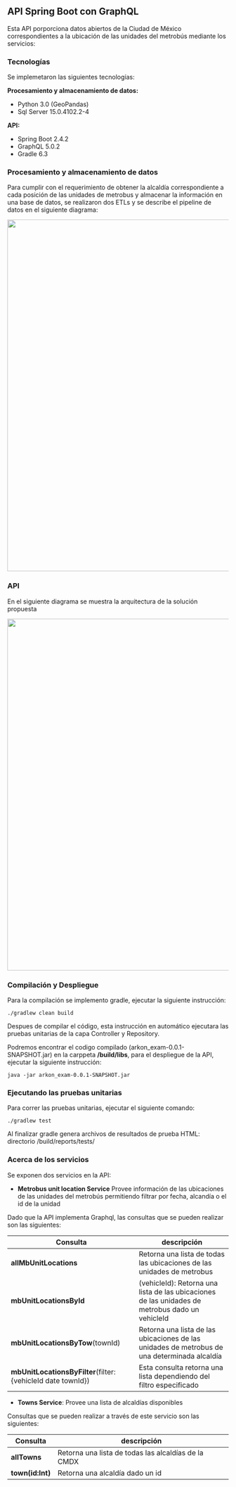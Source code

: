 ## API Spring Boot con GraphQL



Esta API porporciona datos abiertos de la Ciudad de
México correspondientes a la ubicación de las unidades del metrobús mediante los servicios:


### Tecnologías 

Se implemetaron las siguientes tecnologías:


**Procesamiento y almacenamiento de datos:**

* Python 3.0 (GeoPandas)
* Sql Server 15.0.4102.2-4

**API:**


* Spring Boot 2.4.2
* GraphQL 5.0.2
* Gradle 6.3


### Procesamiento y almacenamiento de datos

Para cumplir con el requerimiento de obtener la alcaldía correspondiente a cada posición de las unidades de metrobus y almacenar la información en una base de datos, se realizaron dos ETLs y se describe el pipeline de datos en el siguiente diagrama:

<img src="data_process.png" width="800">


### API 

En el siguiente diagrama se muestra la arquitectura de la solución propuesta


<img src="api.png" width="800">


### Compilación y Despliegue

Para la compilación se implemento gradle, ejecutar la siguiente instrucción:

```
./gradlew clean build
```
Despues de compilar el código, esta instrucción en automático ejecutara las pruebas unitarias de la capa Controller y Repository.

Podremos encontrar el codigo compilado (arkon_exam-0.0.1-SNAPSHOT.jar) en la carppeta **/build/libs**, para el despliegue de la API, ejecutar la siguiente instrucción:

```
java -jar arkon_exam-0.0.1-SNAPSHOT.jar
```

### Ejecutando las pruebas unitarias 

Para correr las pruebas unitarias, ejecutar el siguiente comando:

```
./gradlew test
```
 Al finalizar gradle genera archivos de resultados de prueba HTML: directorio /build/reports/tests/

### Acerca de los servicios

Se exponen dos servicios en la API:


* **Metrobus unit location Service** Provee información de las ubicaciones de las unidades del metrobús permitiendo filtrar por fecha, alcandía o el id de la unidad


Dado que la API implementa Graphql, las consultas que se pueden realizar son las siguientes:

| Consulta| descripción|
| ----- | ---- |
|**allMbUnitLocations**| Retorna una lista de todas las ubicaciones de las unidades de metrobus|
|**mbUnitLocationsById**| (vehicleId): Retorna una lista de las ubicaciones de las unidades de metrobus dado un vehicleId|
|**mbUnitLocationsByTow**(townId)|  Retorna una lista de las ubicaciones de las unidades de metrobus de una determinada alcaldía|
|**mbUnitLocationsByFilter**(filter:{vehicleId date townId})| Esta consulta retorna una lista dependiendo del filtro especificado|




* **Towns Service**: Provee una lista de alcaldías disponibles


Consultas que se pueden realizar a través de este servicio son las siguientes:



| Consulta| descripción|
| ----- | ---- |
|**allTowns**| Retorna una lista de todas las alcaldías de la CMDX
|**town(id:Int)**| Retorna una alcaldía dado un id

